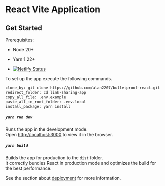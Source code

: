 # React Vite Application

## Get Started

Prerequisites:

- Node 20+
- Yarn 1.22+

- [![Netlify Status](https://api.netlify.com/api/v1/badges/5bee2034-3e37-4492-b310-a12519deb6c2/deploy-status)](https://app.netlify.com/sites/links-sharing-app/deploys)

To set up the app execute the following commands.

```bash
clone_by: git clone https://github.com/alan2207/bulletproof-react.git
redirect_folder: cd link-sharing-app
copy_all_file: .env.example
paste_all_in_root_folder: .env.local
install_package: yarn install
```

##### `yarn run dev`

Runs the app in the development mode.\
Open [http://localhost:3000](http://localhost:3000) to view it in the browser.

##### `yarn build`

Builds the app for production to the `dist` folder.\
It correctly bundles React in production mode and optimizes the build for the best performance.

See the section about [deployment](https://vitejs.dev/guide/static-deploy) for more information.
